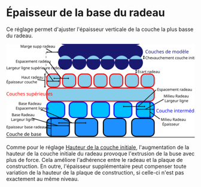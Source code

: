 Épaisseur de la base du radeau
====
Ce réglage permet d'ajuster l'épaisseur verticale de la couche la plus basse du radeau.

![Dimensions relatives au radeau](../images/raft_dimensions_fr.svg)

Comme pour le réglage [Hauteur de la couche initiale](../resolution/layer_height_0.md), l'augmentation de la hauteur de la couche initiale du radeau provoque l'extrusion de la buse avec plus de force. Cela améliore l'adhérence entre le radeau et la plaque de construction. En outre, l'épaisseur supplémentaire peut compenser toute variation de la hauteur de la plaque de construction, si celle-ci n'est pas exactement au même niveau.
